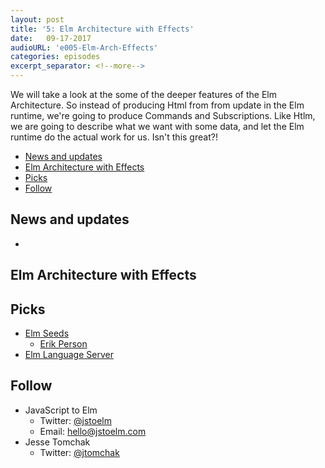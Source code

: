 ```yaml
---
layout: post
title: '5: Elm Architecture with Effects'
date:   09-17-2017
audioURL: 'e005-Elm-Arch-Effects'
categories: episodes
excerpt_separator: <!--more-->
---
```

We will take a look at the some of the deeper features of the Elm Architecture. So instead of producing Html from from update in the Elm runtime, we're going to produce Commands and Subscriptions. Like Htlm, we are going to describe what we want with some data, and let the Elm runtime do the actual work for us. Isn't this great?!
<!--more-->
<!-- TOC -->

- [News and updates](#news-and-updates)
- [Elm Architecture with Effects](#elm-architecture-with-effects)
- [Picks](#picks)
- [Follow](#follow)

<!-- /TOC -->


## News and updates
* 


## Elm Architecture with Effects


## Picks
* [Elm Seeds](https://elmseeds.thaterikperson.com/elm-webpack-loader)
  * [Erik Person](https://twitter.com/thaterikperson)
* [Elm Language Server](https://github.com/hakonrossebo/elm-language-server-requirements-specification)

## Follow
* JavaScript to Elm
  * Twitter: [@jstoelm](https://twitter.com/jstoelm)
  * Email: [hello@jstoelm.com](mailto:hello@jstoelm.com)
* Jesse Tomchak
  * Twitter: [@jtomchak](https://twitter.com/jtomchak)
